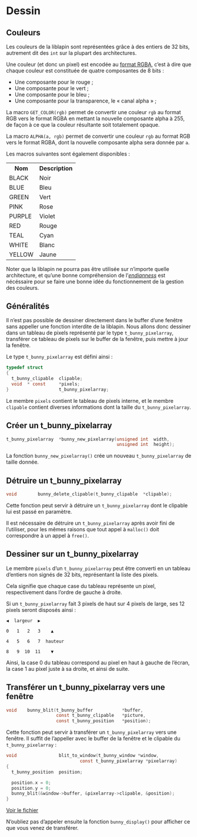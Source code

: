 # Dessin #

## Couleurs ##

Les couleurs de la liblapin sont représentées grâce à des entiers de 32
bits, autrement dit des `int` sur la plupart des architectures.

Une couleur (et donc un pixel) est encodée au [format RGBA][],
c’est à dire que chaque couleur est constituée de quatre
composantes de 8 bits :
  - Une composante pour le rouge ;
  - Une composante pour le vert ;
  - Une composante pour le bleu ;
  - Une composante pour la transparence, le « canal alpha » ;

La macro `GET_COLOR(rgb)` permet de convertir une couleur `rgb` au format
RGB vers le format RGBA en mettant la nouvelle composante alpha à 255,
de façon à ce que la couleur résultante soit totalement opaque.

La macro `ALPHA(a, rgb)` permet de convertir une couleur `rgb` au format
RGB vers le format RGBA, dont la nouvelle composante alpha sera donnée
par `a`.

Les macros suivantes sont également disponibles :

<table class="docutils">
  <tr>
    <th>Nom</th><th>Description</th>
  </tr>
  <tr>
    <td>BLACK</td><td>Noir</td>
  </tr>
  <tr>
    <td>BLUE</td><td>Bleu</td>
  </tr>
  <tr>
    <td>GREEN</td><td>Vert</td>
  </tr>
  <tr>
	<td>PINK</td><td>Rose</td>
  </tr>
  <tr>
	<td>PURPLE</td><td>Violet</td>
  </tr>
  <tr>
	<td>RED</td><td>Rouge</td>
  </tr>
  <tr>
	<td>TEAL</td><td>Cyan</td>
  </tr>
  <tr>
	<td>WHITE</td><td>Blanc</td>
  </tr>
  <tr>
	<td>YELLOW</td><td>Jaune</td>
  <tr>
</table>

Noter que la liblapin ne pourra pas être utilisée sur n’importe quelle
architecture, et qu’une bonne compréhension de l’*[endianness][]* est nécéssaire
pour se faire une bonne idée du fonctionnement de la gestion des couleurs.

## Généralités ##

Il n’est pas possible de dessiner directement dans le buffer
d’une fenêtre sans appeller une fonction interdite de la liblapin.
Nous allons donc dessiner dans un tableau de pixels représenté
par le type `t_bunny_pixelarray`, transférer ce tableau de pixels
sur le buffer de la fenêtre, puis mettre à jour la fenêtre.

Le type `t_bunny_pixelarray` est défini ainsi :

```c
typedef struct
{
  t_bunny_clipable	clipable;
  void	* const		*pixels;
}					t_bunny_pixelarray;
```

Le membre `pixels` contient le tableau de pixels interne,
et le membre `clipable` contient diverses informations dont la taille du
`t_bunny_pixelarray`.

## Créer un t_bunny_pixelarray ##

```c
t_bunny_pixelarray	*bunny_new_pixelarray(unsigned int	width,
										  unsigned int	height);
```

La fonction `bunny_new_pixelarray()` crée un nouveau `t_bunny_pixelarray`
de taille donnée.

## Détruire un t_bunny_pixelarray ##

```c
void		bunny_delete_clipable(t_bunny_clipable	*clipable);
```

Cette fonction peut servir à détruire un `t_bunny_pixelarray` dont le clipable
lui est passé en paramètre.

Il est nécessaire de détruire un `t_bunny_pixelarray` après avoir fini de l’utiliser, pour les mêmes raisons que tout appel à `malloc()` doit correspondre à un appel à `free()`.

## Dessiner sur un t_bunny_pixelarray ##

Le membre `pixels` d’un `t_bunny_pixelarray` peut être converti en un
tableau d’entiers non signés de 32 bits, représentant la liste des pixels.

Cela signifie que chaque case du tableau représente un pixel,
respectivement dans l’ordre de gauche à droite.

Si un `t_bunny_pixelarray` fait 3 pixels de haut sur 4 pixels de large,
ses 12 pixels seront disposés ainsi :

```
◀  largeur  ▶

0   1   2   3    ▲

4   5   6   7  hauteur

8   9  10  11    ▼
```

Ainsi, la case 0 du tableau correspond au pixel en haut
à gauche de l’écran, la case 1 au pixel juste à sa droite,
et ainsi de suite.

## Transférer un t_bunny_pixelarray vers une fenêtre ##

```c
void	bunny_blit(t_bunny_buffer			*buffer,
				   const t_bunny_clipable	*picture,
				   const t_bunny_position	*position);
```

Cette fonction peut servir à transférer un `t_bunny_pixelarray`
vers une fenêtre.
Il suffit de l’appeller avec le buffer de la fenêtre et le
clipable du `t_bunny_pixelarray` :

```c
void				blit_to_window(t_bunny_window *window,
				       		const t_bunny_pixelarray *pixelarray)
{
  t_bunny_position	position;

  position.x = 0;
  position.y = 0;
  bunny_blit(&window->buffer, &pixelarray->clipable, &position);
}
```

[Voir le fichier][blit.c]

N’oubliez pas d’appeler ensuite la fonction `bunny_display()` pour afficher ce que vous venez de transférer.

[format RGBA]: https://en.wikipedia.org/wiki/RGBA_color_space
[endianness]: https://fr.wikipedia.org/wiki/Endianness
[blit.c]: https://github.com/motet-a/liblapin-tutorial/blob/master/examples/drawing/blit.c
